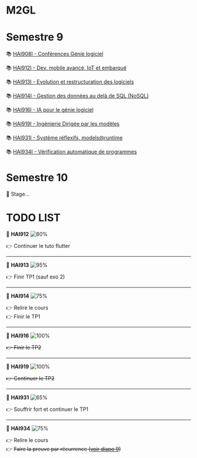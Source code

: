 # M2GL

# Semestre 9

:books: [HAI908I - Conférences Génie logiciel](./HAI908I "HAI908I courses")

:books: [HAI912I - Dev. mobile avancé, IoT et embarqué](./HAI912I "HAI912I courses")

:books: [HAI913I - Evolution et restructuration des logiciels](./HAI913I "HAI913I courses")

:books: [HAI914I - Gestion des données au delà de SQL (NoSQL)](./HAI914I "HAI914I courses")

:books: [HAI916I - IA pour le génie logiciel](./HAI916I "HAI916 courses")

:books: [HAI919I - Ingénierie Dirigée par les modèles](./HAI919I "HAI919I courses")

:books: [HAI931I - Système réflexifs, models@runtime](./HAI931I "HAI931I courses")

:books: [HAI934I - Vérification automatique de programmes](./HAI934I "HAI934I courses")

# Semestre 10

🚧 Stage...

# TODO LIST

🚩 **HAI912** ![80%](https://progress-bar.dev/80)

👉 Continuer le tuto flutter

<hr>

🚩 **HAI913** ![95%](https://progress-bar.dev/95)

👉 Finir TP1 (sauf exo 2)

<hr>

🚩 **HAI914** ![75%](https://progress-bar.dev/75)

👉 Relire le cours  
👉 Finir le TP1

<hr>

🚩 **HAI916** ![100%](https://progress-bar.dev/100)

~~👉 Finir le TP2~~

<hr>

🚩 **HAI919** ![100%](https://progress-bar.dev/100)

~~👉 Continuer le TP2~~

<hr>

🚩 **HAI931** ![65%](https://progress-bar.dev/65)

👉 Souffrir fort et continuer le TP1 

<hr>

🚩 **HAI934** ![75%](https://progress-bar.dev/75)

👉 Relire le cours  
👉 ~~Faire la preuve par récurrence ([voir diapo 9](./HAI934I/cours/intro.pdf))~~